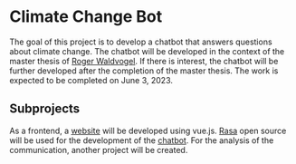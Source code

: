# Climate Change Bot

The goal of this project is to develop a chatbot that answers questions about climate change. The chatbot will be developed in the context of the master thesis of [Roger Waldvogel](https://github.com/rogerwaldvogel). If there is interest, the chatbot will be further developed after the completion of the master thesis. The work is expected to be completed on June 3, 2023. 

## Subprojects

As a frontend, a [website](https://github.com/climate-change-bot/website) will be developed using vue.js. [Rasa](https://rasa.com/) open source will be used for the development of the [chatbot](https://github.com/climate-change-bot/chatbot). For the analysis of the communication, another project will be created.
